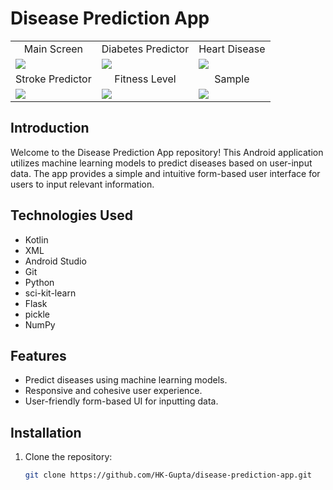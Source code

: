 # Disease Prediction App

<table>
  <tr align="center">
    <td>Main Screen</td>
     <td>Diabetes Predictor</td>
     <td>Heart Disease</td>
  </tr>
  <tr>
    <td><img src="https://github.com/HK-Gupta/HealthHub/assets/116277672/1f2e2af2-6c04-4028-9a83-288aa0bc05cd"></td>
    <td><img src="https://github.com/HK-Gupta/HealthHub/assets/116277672/5c4e11ad-f8fe-4333-b0b1-4f72169ea3e5"></td>
    <td><img src="https://github.com/HK-Gupta/HealthHub/assets/116277672/678287a0-fcbf-4ae9-9a38-1d4964be5cf8"></td>
  </tr>
  <tr align="center">
     <td>Stroke Predictor</td>
     <td>Fitness Level</td>
     <td>Sample</td>
  </tr>
  <tr>
    <td><img src="https://github.com/HK-Gupta/HealthHub/assets/116277672/889a325b-7727-4593-bda6-419be9a173f5"></td>
    <td><img src="https://github.com/HK-Gupta/HealthHub/assets/116277672/98e126f1-8d5d-445c-8ea7-8122fc7a5ca5"></td>
    <td><img src="https://github.com/HK-Gupta/HealthHub/assets/116277672/4d785532-5ba5-440b-8385-2d6f6998b78e"></td>
  </tr>
 </table>

## Introduction

Welcome to the Disease Prediction App repository! This Android application utilizes machine learning models to predict diseases based on user-input data. The app provides a simple and intuitive form-based user interface for users to input relevant information.

## Technologies Used

- Kotlin
- XML
- Android Studio
- Git
- Python
- sci-kit-learn
- Flask
- pickle
- NumPy

## Features

- Predict diseases using machine learning models.
- Responsive and cohesive user experience.
- User-friendly form-based UI for inputting data.

## Installation

1. Clone the repository:

   ```bash
   git clone https://github.com/HK-Gupta/disease-prediction-app.git
